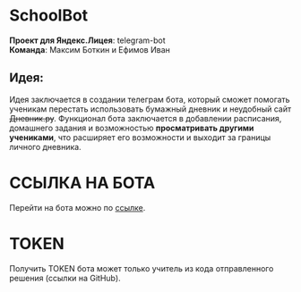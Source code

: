 # SchoolBot 
**Проект для Яндекс.Лицея**: telegram-bot<br/>
**Команда**: Максим Боткин и Ефимов Иван
## Идея:
Идея заключается в создании телеграм бота, который сможет помогать ученикам перестать использовать бумажный дневник и неудобный сайт ~~Дневник.ру~~. Функционал бота заключается в добавлении расписания, домашнего задания и возможностью **просматривать другими учениками**, что расширяет его возможности и выходит за границы личного дневника.
# ССЫЛКА НА БОТА
Перейти на бота можно по [ссылке](https://t.me/Sch00lDiaryBot_Bot).
# TOKEN
Получить TOKEN бота может только учитель из кода отправленного решения (ссылки на GitHub).
